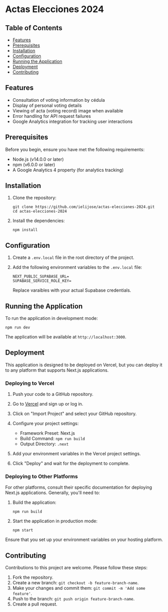 # Actas Elecciones 2024

## Table of Contents

- [Features](#features)
- [Prerequisites](#prerequisites)
- [Installation](#installation)
- [Configuration](#configuration)
- [Running the Application](#running-the-application)
- [Deployment](#deployment)
- [Contributing](#contributing)

## Features

- Consultation of voting information by cédula
- Display of personal voting details
- Viewing of acta (voting record) image when available
- Error handling for API request failures
- Google Analytics integration for tracking user interactions

## Prerequisites

Before you begin, ensure you have met the following requirements:

- Node.js (v14.0.0 or later)
- npm (v6.0.0 or later)
- A Google Analytics 4 property (for analytics tracking)

## Installation

1. Clone the repository:

   ```
   git clone https://github.com/ielijose/actas-elecciones-2024.git
   cd actas-elecciones-2024
   ```

2. Install the dependencies:
   ```
   npm install
   ```

## Configuration

1. Create a `.env.local` file in the root directory of the project.

2. Add the following environment variables to the `.env.local` file:

   ```
   NEXT_PUBLIC_SUPABASE_URL=
   SUPABASE_SERVICE_ROLE_KEY=
   ```

   Replace varaibles with your actual Supabase credentials.

## Running the Application

To run the application in development mode:

```
npm run dev
```

The application will be available at `http://localhost:3000`.

## Deployment

This application is designed to be deployed on Vercel, but you can deploy it to any platform that supports Next.js applications.

### Deploying to Vercel

1. Push your code to a GitHub repository.

2. Go to [Vercel](https://vercel.com) and sign up or log in.

3. Click on "Import Project" and select your GitHub repository.

4. Configure your project settings:

   - Framework Preset: Next.js
   - Build Command: `npm run build`
   - Output Directory: `.next`

5. Add your environment variables in the Vercel project settings.

6. Click "Deploy" and wait for the deployment to complete.

### Deploying to Other Platforms

For other platforms, consult their specific documentation for deploying Next.js applications. Generally, you'll need to:

1. Build the application:

   ```
   npm run build
   ```

2. Start the application in production mode:
   ```
   npm start
   ```

Ensure that you set up your environment variables on your hosting platform.

## Contributing

Contributions to this project are welcome. Please follow these steps:

1. Fork the repository.
2. Create a new branch: `git checkout -b feature-branch-name`.
3. Make your changes and commit them: `git commit -m 'Add some feature'`.
4. Push to the branch: `git push origin feature-branch-name`.
5. Create a pull request.

